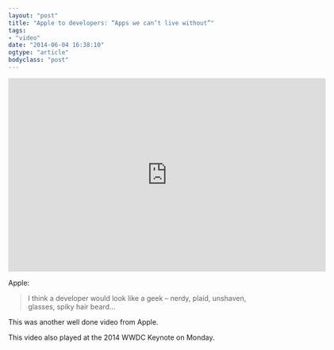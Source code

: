```yaml
---
layout: "post"
title: "Apple to developers: “Apps we can’t live without”"
tags: 
- "video"
date: "2014-06-04 16:38:10"
ogtype: "article"
bodyclass: "post"
---
```


<span class="embed-youtube" style="text-align:center; display: block;"><iframe allowfullscreen="true" class="youtube-player" frameborder="0" height="390" src="http://www.youtube.com/embed/EBSU9KaCYP4?version=3&rel=1&fs=1&showsearch=0&showinfo=1&iv_load_policy=1&wmode=transparent" type="text/html" width="640"></iframe></span>

Apple:

> I think a developer would look like a geek – nerdy, plaid, unshaven, glasses, spiky hair beard…

This was another well done video from Apple.

This video also played at the 2014 WWDC Keynote on Monday.